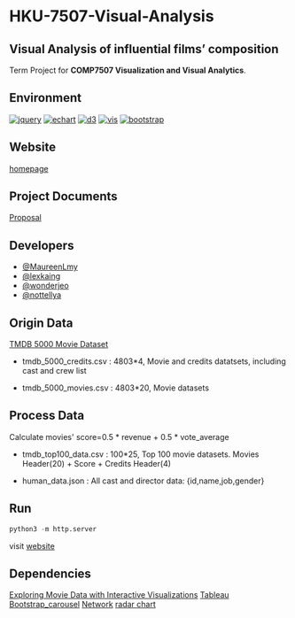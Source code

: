 # HKU-7507-Visual-Analysis

## Visual Analysis of influential films’ composition

Term Project for **COMP7507 Visualization and Visual Analytics**.

## Environment

[![jquery](https://img.shields.io/badge/Jquery-v3.3.1-green.svg)](https://jquery.com)
[![echart](https://img.shields.io/badge/Echart-v4.2.1-green.svg)](http://echartsjs.com/)
[![d3](https://img.shields.io/badge/D3-v3.5.17-green.svg)](https://d3js.org)
[![vis](https://img.shields.io/badge/Vis-v4.21.0-green.svg)](http://visjs.org)
[![bootstrap](https://img.shields.io/badge/Bootstrap-v3.4.0-green.svg)](https://getbootstrap.com)

## Website

[homepage](https://alextk2012.github.io/HKU-7507-Visual-Analysis/)

## Project Documents

[Proposal](https://docs.google.com/document/d/14E9eWycF5MX0oKUyZwmJY-5fs4PPzBHffhbfNvNlxcU/edit)

## Developers

- [@MaureenLmy](https://github.com/MaureenLmy)
- [@lexkaing](https://alextk2012.github.io)
- [@wonderjeo](https://github.com/wonderjeo)
- [@nottellya](https://github.com/nottellya)

## Origin Data

[TMDB 5000 Movie Dataset](https://www.kaggle.com/tmdb/tmdb-movie-metadata/version/2)

- tmdb_5000_credits.csv : 4803*4, Movie and credits datatsets, including cast and crew list

- tmdb_5000_movies.csv : 4803*20, Movie datasets

## Process Data

Calculate movies' score=0.5 * revenue + 0.5 * vote_average

- tmdb_top100_data.csv : 100*25, Top 100 movie datasets. Movies Header(20) + Score + Credits Header(4)

- human_data.json : All cast and director data: {id,name,job,gender}

## Run

``` python
python3 -m http.server
```

visit [website](http://localhost:8000)

## Dependencies

[Exploring Movie Data with Interactive Visualizations](https://towardsdatascience.com/exploring-movie-data-with-interactive-visualizations-c22e8ce5f663)
[Tableau](http://tableau.com/)
[Bootstrap_carousel](https://www.w3schools.com/bootstrap/bootstrap_carousel.asp)
[Network](http://visjs.org/docs/network/)
[radar chart](https://www.visualcinnamon.com/2015/10/different-look-d3-radar-chart.html)
